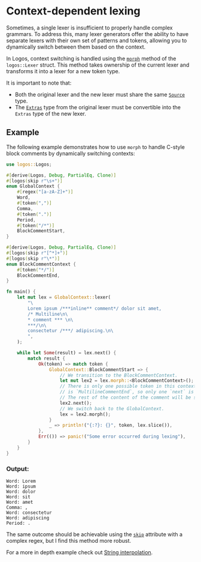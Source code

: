 # Context-dependent lexing

Sometimes, a single lexer is insufficient to properly handle complex grammars. To address this, many lexer generators offer the ability to have separate lexers with their own set of patterns and tokens, allowing you to dynamically switch between them based on the context.

In Logos, context switching is handled using the [`morph`](https://docs.rs/logos/0.11.0-rc2/logos/struct.Lexer.html#method.morph) method of the `logos::Lexer` struct.
This method takes ownership of the current lexer and transforms it into a lexer for a new token type.

It is important to note that:

- Both the original lexer and the new lexer must share the same [`Source`](./attributes/logos.md#custom-source-type) type.
- The [`Extras`](./extras.md) type from the original lexer must be convertible into the `Extras` type of the new lexer.

## Example

The following example demonstrates how to use `morph` to handle C-style block comments by dynamically switching contexts:

```rust
use logos::Logos;

#[derive(Logos, Debug, PartialEq, Clone)]
#[logos(skip r"\s+")]
enum GlobalContext {
    #[regex("[a-zA-Z]+")]
    Word,
    #[token(",")]
    Comma,
    #[token(".")]
    Period,
    #[token("/*")]
    BlockCommentStart,
}

#[derive(Logos, Debug, PartialEq, Clone)]
#[logos(skip r"[^*]+")]
#[logos(skip r"\*")]
enum BlockCommentContext {
    #[token("*/")]
    BlockCommentEnd,
}

fn main() {
    let mut lex = GlobalContext::lexer(
        "\
        Lorem ipsum /***inline** comment*/ dolor sit amet,
        /* Multiline\n\
        * comment *** \n\
        ***/\n\
        consectetur /***/ adipiscing.\n\
        ",
    );

    while let Some(result) = lex.next() {
        match result {
            Ok(token) => match token {
                GlobalContext::BlockCommentStart => {
                    // We transition to the BlockCommentContext.
                    let mut lex2 = lex.morph::<BlockCommentContext>();
                    // There is only one possible token in this context and that
                    // is `MultilineCommentEnd`, so only one `next` is all we need.
                    // The rest of the content of the comment will be skipped.
                    lex2.next();
                    // We switch back to the GlobalContext.
                    lex = lex2.morph();
                }
                _ => println!("{:?}: {}", token, lex.slice()),
            },
            Err(()) => panic!("Some error occurred during lexing"),
        }
    }
}
```

### Output:

```
Word: Lorem
Word: ipsum
Word: dolor
Word: sit
Word: amet
Comma: ,
Word: consectetur
Word: adipiscing
Period: .
```

The same outcome should be achievable using the [`skip`](./attributes/logos.html) attribute with a complex regex, but I find this method more robust.

For a more in depth example check out [String interpolation](./examples/string-interpolation.md).
